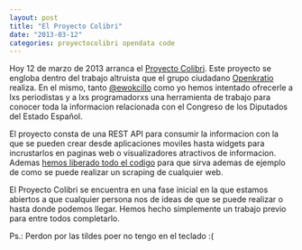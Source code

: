 ```yaml
---
layout: post
title: "El Proyecto Colibri"
date: "2013-03-12"
categories: proyectocolibri opendata code
---
```


Hoy 12 de marzo de 2013 arranca el [Proyecto Colibri](http://proyectocolibri.es/). Este proyecto se engloba dentro del trabajo altruista que el grupo ciudadano [Openkratio](http://openkratio.org) realiza.<!--more--> En el mismo, tanto [@ewokcillo](https://twitter.com/ewokcillo) como yo hemos intentado ofrecerle a lxs periodistas y a lxs programadorxs una herramienta de trabajo para conocer toda la informacion relacionada con el Congreso de los Diputados del Estado Español.

El proyecto consta de una REST API para consumir la informacion con la que se pueden crear desde aplicaciones moviles hasta widgets para incrustarlos en paginas web o visualizadores atractivos de informacion. Ademas [hemos liberado todo el codigo](https://github.com/openkratio/proyecto-colibri) para que sirva ademas de ejemplo de como se puede realizar un scraping de cualquier web.

El Proyecto Colibri se encuentra en una fase inicial en la que estamos abiertos a que cualquier persona nos de ideas de que se puede realizar o hasta donde podemos llegar. Hemos hecho simplemente un trabajo previo para entre todos completarlo.

Ps.: Perdon por las tildes poer no tengo en el teclado :(
